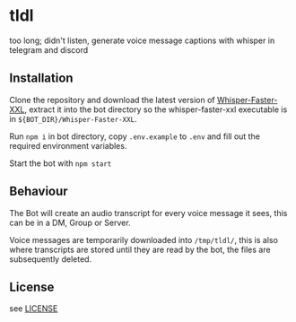 # tldl
 too long; didn't listen, generate voice message captions with whisper in telegram and discord 

## Installation

Clone the repository and download the latest version of [Whisper-Faster-XXL](https://github.com/Purfview/whisper-standalone-win/releases/tag/Faster-Whisper-XXL), extract it into the bot directory so the whisper-faster-xxl executable is in `${BOT_DIR}/Whisper-Faster-XXL`.

Run `npm i` in bot directory, copy `.env.example` to `.env` and fill out the required environment variables.

Start the bot with `npm start`


## Behaviour

The Bot will create an audio transcript for every voice message it sees, this can be in a DM, Group or Server.

Voice messages are temporarily downloaded into `/tmp/tldl/`, this is also where transcripts are stored until they are read by the bot, the files are subsequently deleted.

## License

see [LICENSE](LICENSE)
